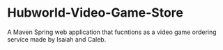 # Hubworld-Video-Game-Store
 A Maven Spring web application that fucntions as a video game ordering service made by Isaiah and Caleb.
